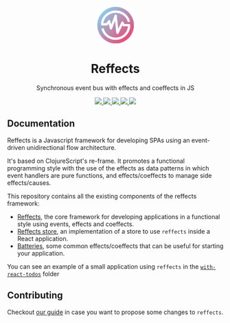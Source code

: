 <p align="center">
   <img alt="reffects" src="./logo.png" height="85">
</p>
<h1 align="center">Reffects</h1>
<p align="center">Synchronous event bus with effects and coeffects in JS</p>

<p align="center">
  <a href="https://img.shields.io/npm/v/reffects">
    <img src="https://badgen.net/npm/v/reffects">
  </a> 
  <a href="https://github.com/trovit/reffects/actions">
    <img src="https://github.com/trovit/reffects/workflows/CI/badge.svg?branch=master">
  </a> 
  <a href="https://coveralls.io/github/trovit/reffects?branch=master">
    <img src="https://coveralls.io/repos/github/trovit/reffects/badge.svg?branch=master">
  </a>
  <a href="https://bundlephobia.com/result?p=reffects">
    <img src="https://badgen.net/bundlephobia/min/reffects">
  </a> 
  <a href="https://bundlephobia.com/result?p=reffects">
    <img src="https://badgen.net/bundlephobia/minzip/reffects">
  </a>
</p>

## Documentation

Reffects is a Javascript framework for developing SPAs using an event-driven unidirectional flow architecture. 

It's based on ClojureScript's re-frame. It promotes a functional programming style with the use of the effects as data patterns in which event handlers are pure functions, and effects/coeffects to manage side effects/causes.

This repository contains all the existing components of the reffects framework:

- [Reffects](/packages/reffects/README.md), the core framework for developing applications in a functional style using events, effects and coeffects.
- [Reffects store](/packages/reffects-store/README.md), an implementation of a store to use `reffects` inside a React application.
- [Batteries](/packages/batteries/README.md), some common effects/coeffects that can be useful for starting your application.

You can see an example of a small application using `reffects` in the [`with-react-todos`](/examples/with-react-todos/README.md) folder

## Contributing

Checkout [our guide](/docs/contributing.md) in case you want to propose some changes to `reffects`.
